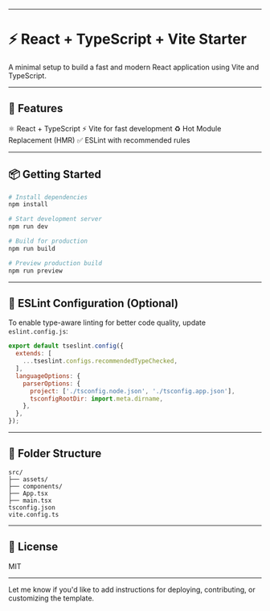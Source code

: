 

---

# ⚡ React + TypeScript + Vite Starter

A minimal setup to build a fast and modern React application using Vite and TypeScript.

---

## 🚀 Features

⚛️ React + TypeScript
⚡ Vite for fast development
 ♻️ Hot Module Replacement (HMR)
 ✅ ESLint with recommended rules

---

## 📦 Getting Started

```bash
# Install dependencies
npm install

# Start development server
npm run dev

# Build for production
npm run build

# Preview production build
npm run preview
```

---

## 🔧 ESLint Configuration (Optional)

To enable type-aware linting for better code quality, update `eslint.config.js`:

```js
export default tseslint.config({
  extends: [
    ...tseslint.configs.recommendedTypeChecked,
  ],
  languageOptions: {
    parserOptions: {
      project: ['./tsconfig.node.json', './tsconfig.app.json'],
      tsconfigRootDir: import.meta.dirname,
    },
  },
});
```

---

## 📁 Folder Structure

```
src/
├── assets/
├── components/
├── App.tsx
├── main.tsx
tsconfig.json
vite.config.ts
```

---

## 🧾 License

MIT

---

Let me know if you'd like to add instructions for deploying, contributing, or customizing the template.

